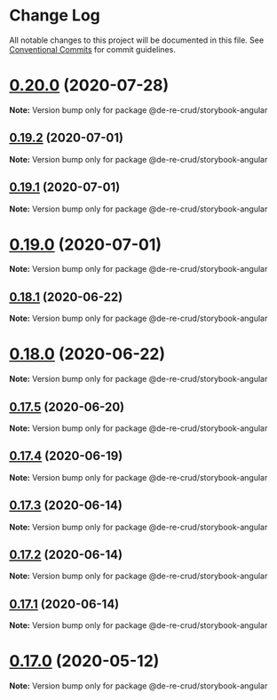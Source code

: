 # Change Log

All notable changes to this project will be documented in this file.
See [Conventional Commits](https://conventionalcommits.org) for commit guidelines.

# [0.20.0](https://github.com/DeReCRUD/de-re-crud/compare/v0.19.2...v0.20.0) (2020-07-28)

**Note:** Version bump only for package @de-re-crud/storybook-angular






## [0.19.2](https://github.com/DeReCRUD/de-re-crud/compare/v0.19.1...v0.19.2) (2020-07-01)

**Note:** Version bump only for package @de-re-crud/storybook-angular





## [0.19.1](https://github.com/DeReCRUD/de-re-crud/compare/v0.19.0...v0.19.1) (2020-07-01)

**Note:** Version bump only for package @de-re-crud/storybook-angular





# [0.19.0](https://github.com/DeReCRUD/de-re-crud/compare/v0.18.1...v0.19.0) (2020-07-01)

**Note:** Version bump only for package @de-re-crud/storybook-angular





## [0.18.1](https://github.com/DeReCRUD/de-re-crud/compare/v0.18.0...v0.18.1) (2020-06-22)

**Note:** Version bump only for package @de-re-crud/storybook-angular






# [0.18.0](https://github.com/DeReCRUD/de-re-crud/compare/v0.17.5...v0.18.0) (2020-06-22)

**Note:** Version bump only for package @de-re-crud/storybook-angular





## [0.17.5](https://github.com/DeReCRUD/de-re-crud/compare/v0.17.4...v0.17.5) (2020-06-20)

**Note:** Version bump only for package @de-re-crud/storybook-angular





## [0.17.4](https://github.com/DeReCRUD/de-re-crud/compare/v0.17.3...v0.17.4) (2020-06-19)

**Note:** Version bump only for package @de-re-crud/storybook-angular





## [0.17.3](https://github.com/DeReCRUD/de-re-crud/compare/v0.17.2...v0.17.3) (2020-06-14)

**Note:** Version bump only for package @de-re-crud/storybook-angular





## [0.17.2](https://github.com/DeReCRUD/de-re-crud/compare/v0.17.1...v0.17.2) (2020-06-14)

**Note:** Version bump only for package @de-re-crud/storybook-angular






## [0.17.1](https://github.com/DeReCRUD/de-re-crud/compare/v0.17.0...v0.17.1) (2020-06-14)

**Note:** Version bump only for package @de-re-crud/storybook-angular






# [0.17.0](https://github.com/DeReCRUD/de-re-crud/compare/v0.16.8...v0.17.0) (2020-05-12)

**Note:** Version bump only for package @de-re-crud/storybook-angular
